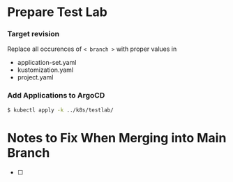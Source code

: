# Prepare Test Lab

### Target revision

Replace all occurences of `< branch >` with proper values in 
  - application-set.yaml
  - kustomization.yaml
  - project.yaml

### Add Applications to ArgoCD

```bash
$ kubectl apply -k ../k8s/testlab/
```

# Notes to Fix When Merging into Main Branch

- [ ]